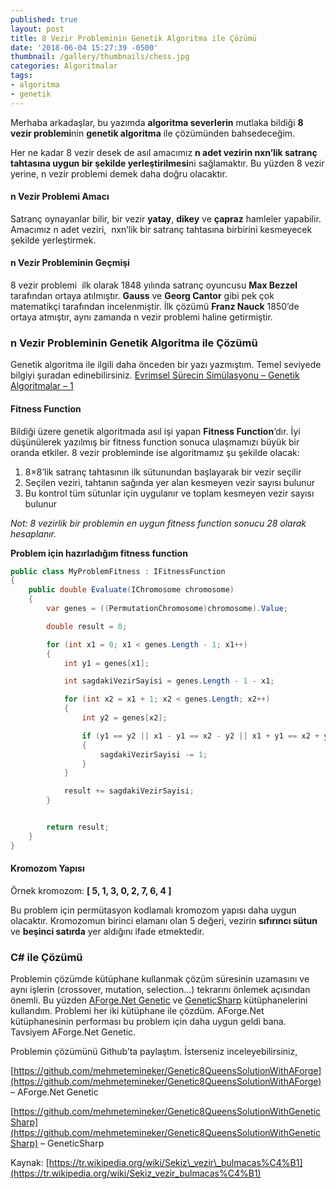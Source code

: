```yaml
---
published: true
layout: post
title: 8 Vezir Probleminin Genetik Algoritma ile Çözümü
date: '2018-06-04 15:27:39 -0500'
thumbnail: /gallery/thumbnails/chess.jpg
categories: Algoritmalar
tags: 
- algoritma
- genetik
---
```

Merhaba arkadaşlar, bu yazımda **algoritma severlerin** mutlaka bildiği **8 vezir problemi**nin **genetik algoritma** ile çözümünden bahsedeceğim.

Her ne kadar 8 vezir desek de asıl amacımız **n adet vezirin nxn’lik satranç tahtasına uygun bir şekilde yerleştirilmesi**ni sağlamaktır. Bu yüzden 8 vezir yerine, n vezir problemi demek daha doğru olacaktır.

#### n Vezir Problemi Amacı

Satranç oynayanlar bilir, bir vezir **yatay**, **dikey** ve **çapraz** hamleler yapabilir. Amacımız n adet veziri,  nxn’lik bir satranç tahtasına birbirini kesmeyecek şekilde yerleştirmek.
<!--more-->
#### **n Vezir Probleminin Geçmişi**

8 vezir problemi  ilk olarak 1848 yılında satranç oyuncusu **Max Bezzel** tarafından ortaya atılmıştır. **Gauss** ve **Georg Cantor** gibi pek çok matematikçi tarafından incelenmiştir. İlk çözümü **Franz Nauck** 1850’de ortaya atmıştır, aynı zamanda n vezir problemi haline getirmiştir.

### **n Vezir Probleminin Genetik Algoritma ile Çözümü**

Genetik algoritma ile ilgili daha önceden bir yazı yazmıştım. Temel seviyede bilgiyi şuradan edinebilirsiniz. [Evrimsel Sürecin Simülasyonu – Genetik Algoritmalar – 1](/evrimsel-surecin-simulasyonu-genetik-algoritmalar-1/)

#### **Fitness Function**

Bildiği üzere genetik algoritmada asıl işi yapan **Fitness Function**‘dır. İyi düşünülerek yazılmış bir fitness function sonuca ulaşmamızı büyük bir oranda etkiler. 8 vezir probleminde ise algoritmamız şu şekilde olacak:

1.  8×8’lik satranç tahtasının ilk sütunundan başlayarak bir vezir seçilir
2.  Seçilen veziri, tahtanın sağında yer alan kesmeyen vezir sayısı bulunur
3.  Bu kontrol tüm sütunlar için uygulanır ve toplam kesmeyen vezir sayısı bulunur

_Not: 8 vezirlik bir problemin en uygun fitness function sonucu 28 olarak hesaplanır._

**Problem için hazırladığım fitness function**
```csharp
public class MyProblemFitness : IFitnessFunction
{
    public double Evaluate(IChromosome chromosome)
    {
        var genes = ((PermutationChromosome)chromosome).Value;

        double result = 0;

        for (int x1 = 0; x1 < genes.Length - 1; x1++)
        {
            int y1 = genes[x1];

            int sagdakiVezirSayisi = genes.Length - 1 - x1;

            for (int x2 = x1 + 1; x2 < genes.Length; x2++)
            {
                int y2 = genes[x2];

                if (y1 == y2 || x1 - y1 == x2 - y2 || x1 + y1 == x2 + y2)
                {
                    sagdakiVezirSayisi -= 1;
                }
            }

            result += sagdakiVezirSayisi;
        }


        return result;
    }
}
```

#### Kromozom Yapısı

Örnek kromozom: **\[ 5, 1, 3, 0, 2, 7, 6, 4 \]**

Bu problem için permütasyon kodlamalı kromozom yapısı daha uygun olacaktır. Kromozomun birinci elamanı olan 5 değeri, vezirin **sıfırıncı sütun** ve **beşinci satırda** yer aldığını ifade etmektedir.

### C# ile Çözümü

Problemin çözümde kütüphane kullanmak çözüm süresinin uzamasını ve aynı işlerin (crossover, mutation, selection…) tekrarını önlemek açısından önemli. Bu yüzden [AForge.Net Genetic](http://www.aforgenet.com/framework/samples/genetic_algorithms.html) ve [GeneticSharp](https://github.com/giacomelli/GeneticSharp) kütüphanelerini kullandım. Problemi her iki kütüphane ile çözdüm. AForge.Net kütüphanesinin performası bu problem için daha uygun geldi bana. Tavsiyem AForge.Net Genetic.

Problemin çözümünü Github’ta paylaştım. İsterseniz inceleyebilirsiniz,

[https://github.com/mehmetemineker/Genetic8QueensSolutionWithAForge](https://github.com/mehmetemineker/Genetic8QueensSolutionWithAForge) – AForge.Net Genetic

[https://github.com/mehmetemineker/Genetic8QueensSolutionWithGeneticSharp](https://github.com/mehmetemineker/Genetic8QueensSolutionWithGeneticSharp) – GeneticSharp

Kaynak: [https://tr.wikipedia.org/wiki/Sekiz\_vezir\_bulmacas%C4%B1](https://tr.wikipedia.org/wiki/Sekiz_vezir_bulmacas%C4%B1)